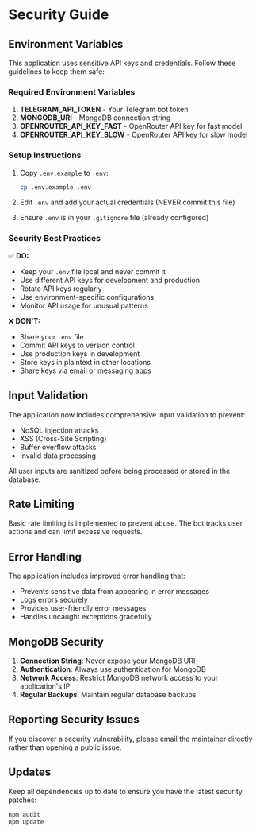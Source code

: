 # Security Guide

## Environment Variables

This application uses sensitive API keys and credentials. Follow these guidelines to keep them safe:

### Required Environment Variables

1. **TELEGRAM_API_TOKEN** - Your Telegram bot token
2. **MONGODB_URI** - MongoDB connection string
3. **OPENROUTER_API_KEY_FAST** - OpenRouter API key for fast model
4. **OPENROUTER_API_KEY_SLOW** - OpenRouter API key for slow model

### Setup Instructions

1. Copy `.env.example` to `.env`:
   ```bash
   cp .env.example .env
   ```

2. Edit `.env` and add your actual credentials (NEVER commit this file)

3. Ensure `.env` is in your `.gitignore` file (already configured)

### Security Best Practices

✅ **DO:**
- Keep your `.env` file local and never commit it
- Use different API keys for development and production
- Rotate API keys regularly
- Use environment-specific configurations
- Monitor API usage for unusual patterns

❌ **DON'T:**
- Share your `.env` file
- Commit API keys to version control
- Use production keys in development
- Store keys in plaintext in other locations
- Share keys via email or messaging apps

## Input Validation

The application now includes comprehensive input validation to prevent:
- NoSQL injection attacks
- XSS (Cross-Site Scripting)
- Buffer overflow attacks
- Invalid data processing

All user inputs are sanitized before being processed or stored in the database.

## Rate Limiting

Basic rate limiting is implemented to prevent abuse. The bot tracks user actions and can limit excessive requests.

## Error Handling

The application includes improved error handling that:
- Prevents sensitive data from appearing in error messages
- Logs errors securely
- Provides user-friendly error messages
- Handles uncaught exceptions gracefully

## MongoDB Security

1. **Connection String**: Never expose your MongoDB URI
2. **Authentication**: Always use authentication for MongoDB
3. **Network Access**: Restrict MongoDB network access to your application's IP
4. **Regular Backups**: Maintain regular database backups

## Reporting Security Issues

If you discover a security vulnerability, please email the maintainer directly rather than opening a public issue.

## Updates

Keep all dependencies up to date to ensure you have the latest security patches:

```bash
npm audit
npm update
```
